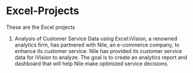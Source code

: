 # Excel-Projects
These are the Excel projects
1. Analysis of Customer Service Data using Excel:iVision, a renowned analytics firm, has partnered with Nile, an e-commerce company, to enhance its customer service. Nile has provided its customer service data for iVision to analyze. The goal is to create an analytics report and dashboard that will help Nile make optimized service decisions.
